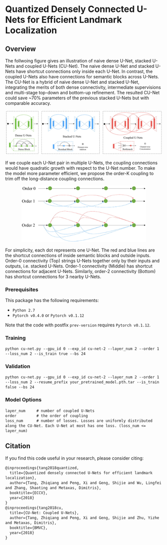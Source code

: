 # Quantized Densely Connected U-Nets for Efficient Landmark Localization

## Overview
The follwoing figure gives an illustration of naive dense U-Net, stacked U-Nets and coupled U-Nets (CU-Net). The naive dense U-Net and stacked U-Nets have shortcut connections only inside each U-Net. In contrast, the coupled U-Nets also have connections for semantic blocks across U-Nets. The CU-Net is a hybrid of naive dense U-Net and stacked U-Net, integrating the merits of both dense connectivity, intermediate supervisions and multi-stage top-down and bottom-up refinement. The resulted CU-Net could save ~70% parameters of the previous stacked U-Nets but with comparable accuracy.
<p align="center"><img src="figures/framework-comparison.jpg" alt="" width="600"></p>

If we couple each U-Net pair in multiple U-Nets, the coupling connections would have quadratic growth with respect to the U-Net number. To make the model more parameter efficient, we propose the order-K coupling to trim off the long-distance coupling connections.
<p align="center"><img src="figures/order-k.jpg" alt="" width="400"></p>
For simplicity, each dot represents one U-Net. The red and blue lines are the shortcut connections of inside semantic blocks and outside inputs. Order-0 connectivity (Top) strings U-Nets together only by their inputs and outputs, i.e. stacked U-Nets. Order-1 connectivity (Middle) has shortcut connections for adjacent U-Nets. Similarly, order-2 connectivity (Bottom) has shortcut connections for 3 nearby U-Nets.

### Prerequisites

This package has the following requirements:

* `Python 2.7`
* `Pytorch v0.4.0` or `Pytorch v0.1.12`

Note that the code with postfix `prev-version` requires `Pytorch v0.1.12`.

### Training

```
python cu-net.py --gpu_id 0 --exp_id cu-net-2 --layer_num 2 --order 1 --loss_num 2 --is_train true --bs 24
```

### Validation

```
python cu-net.py --gpu_id 0 --exp_id cu-net-2 --layer_num 2 --order 1 --loss_num 2 --resume_prefix your_pretrained_model.pth.tar --is_train false --bs 24
```

### Model Options
```
layer_num     # number of coupled U-Nets
order         # the order of coupling
loss_num      # number of losses. Losses are uniformly distributed along the CU-Net. Each U-Net at most has one loss. (loss_num <= layer_num)
```

## Citation
If you find this code useful in your research, please consider citing:

```
@inproceedings{tang2018quantized,
  title={Quantized densely connected U-Nets for efficient landmark localization},
  author={Tang, Zhiqiang and Peng, Xi and Geng, Shijie and Wu, Lingfei and Zhang, Shaoting and Metaxas, Dimitris},
  booktitle={ECCV},
  year={2018}
}
@inproceedings{tang2018cu,
  title={CU-Net: Coupled U-Nets},
  author={Tang, Zhiqiang and Peng, Xi and Geng, Shijie and Zhu, Yizhe and Metaxas, Dimitris},
  booktitle={BMVC},
  year={2018}
}
```

